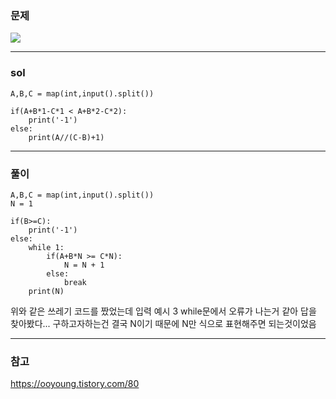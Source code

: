 ### 문제
![](https://images.velog.io/images/chestnut1044/post/71c43392-50d6-4eda-b2bb-063243b93b82/image.png)


---

### sol
```
A,B,C = map(int,input().split())

if(A+B*1-C*1 < A+B*2-C*2):
    print('-1')
else:
    print(A//(C-B)+1)
```


---
### 풀이
```
A,B,C = map(int,input().split())
N = 1

if(B>=C):
    print('-1')
else:
    while 1:
        if(A+B*N >= C*N):
            N = N + 1
        else:
            break
    print(N)
```
위와 같은 쓰레기 코드를 짰었는데 입력 예시 3
while문에서 오류가 나는거 같아 답을 찾아봤다...
구하고자하는건 결국 N이기 때문에 N만 식으로 표현해주면 되는것이었음 

---
### 참고
https://ooyoung.tistory.com/80